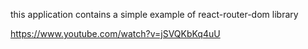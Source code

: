 this application contains a simple example of react-router-dom library

https://www.youtube.com/watch?v=jSVQKbKq4uU
